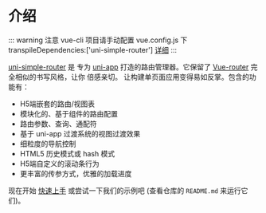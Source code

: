 # 介绍

::: warning 注意
vue-cli 项目请手动配置 vue.config.js 下 transpileDependencies:['uni-simple-router'] [详细](https://cli.vuejs.org/zh/config/#transpiledependencies)
:::

[uni-simple-router](https://github.com/SilurianYang/uni-simple-router) 是 专为 [uni-app](https://uniapp.dcloud.io/) 打造的路由管理器。它保留了 [Vue-router](https://router.vuejs.org/zh/) 完全相似的书写风格，让你 倍感亲切。 让构建单页面应用变得易如反掌。包含的功能有：

* H5端嵌套的路由/视图表
* 模块化的、基于组件的路由配置
* 路由参数、查询、通配符
* 基于 uni-app 过渡系统的视图过渡效果
* 细粒度的导航控制
* HTML5 历史模式或 hash 模式
* H5端自定义的滚动条行为
* 更丰富的传参方式，优雅的加载进度

现在开始 [快速上手](./quickstart.md) 或尝试一下我们的示例吧 (查看仓库的 `README.md` 来运行它们)。